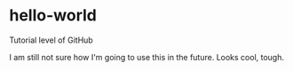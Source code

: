 # hello-world
Tutorial level of GitHub

I am still not sure how I'm going to use this in the future. Looks cool, tough.
